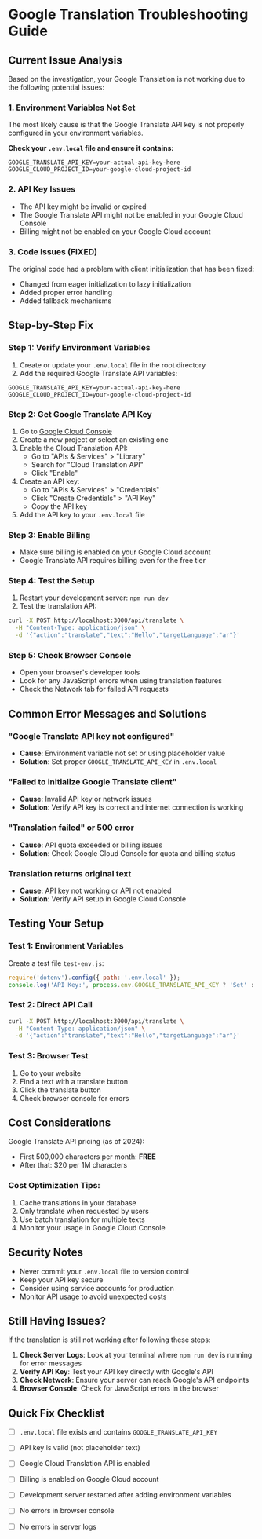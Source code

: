 # Google Translation Troubleshooting Guide

## Current Issue Analysis

Based on the investigation, your Google Translation is not working due to the following potential issues:

### 1. **Environment Variables Not Set**
The most likely cause is that the Google Translate API key is not properly configured in your environment variables.

**Check your `.env.local` file and ensure it contains:**
```env
GOOGLE_TRANSLATE_API_KEY=your-actual-api-key-here
GOOGLE_CLOUD_PROJECT_ID=your-google-cloud-project-id
```

### 2. **API Key Issues**
- The API key might be invalid or expired
- The Google Translate API might not be enabled in your Google Cloud Console
- Billing might not be enabled on your Google Cloud account

### 3. **Code Issues (FIXED)**
The original code had a problem with client initialization that has been fixed:
- Changed from eager initialization to lazy initialization
- Added proper error handling
- Added fallback mechanisms

## Step-by-Step Fix

### Step 1: Verify Environment Variables
1. Create or update your `.env.local` file in the root directory
2. Add the required Google Translate API variables:
```env
GOOGLE_TRANSLATE_API_KEY=your-actual-api-key-here
GOOGLE_CLOUD_PROJECT_ID=your-google-cloud-project-id
```

### Step 2: Get Google Translate API Key
1. Go to [Google Cloud Console](https://console.cloud.google.com/)
2. Create a new project or select an existing one
3. Enable the Cloud Translation API:
   - Go to "APIs & Services" > "Library"
   - Search for "Cloud Translation API"
   - Click "Enable"
4. Create an API key:
   - Go to "APIs & Services" > "Credentials"
   - Click "Create Credentials" > "API Key"
   - Copy the API key
5. Add the API key to your `.env.local` file

### Step 3: Enable Billing
- Make sure billing is enabled on your Google Cloud account
- Google Translate API requires billing even for the free tier

### Step 4: Test the Setup
1. Restart your development server: `npm run dev`
2. Test the translation API:
```bash
curl -X POST http://localhost:3000/api/translate \
  -H "Content-Type: application/json" \
  -d '{"action":"translate","text":"Hello","targetLanguage":"ar"}'
```

### Step 5: Check Browser Console
- Open your browser's developer tools
- Look for any JavaScript errors when using translation features
- Check the Network tab for failed API requests

## Common Error Messages and Solutions

### "Google Translate API key not configured"
- **Cause**: Environment variable not set or using placeholder value
- **Solution**: Set proper `GOOGLE_TRANSLATE_API_KEY` in `.env.local`

### "Failed to initialize Google Translate client"
- **Cause**: Invalid API key or network issues
- **Solution**: Verify API key is correct and internet connection is working

### "Translation failed" or 500 error
- **Cause**: API quota exceeded or billing issues
- **Solution**: Check Google Cloud Console for quota and billing status

### Translation returns original text
- **Cause**: API key not working or API not enabled
- **Solution**: Verify API setup in Google Cloud Console

## Testing Your Setup

### Test 1: Environment Variables
Create a test file `test-env.js`:
```javascript
require('dotenv').config({ path: '.env.local' });
console.log('API Key:', process.env.GOOGLE_TRANSLATE_API_KEY ? 'Set' : 'Not set');
```

### Test 2: Direct API Call
```bash
curl -X POST http://localhost:3000/api/translate \
  -H "Content-Type: application/json" \
  -d '{"action":"translate","text":"Hello","targetLanguage":"ar"}'
```

### Test 3: Browser Test
1. Go to your website
2. Find a text with a translate button
3. Click the translate button
4. Check browser console for errors

## Cost Considerations

Google Translate API pricing (as of 2024):
- First 500,000 characters per month: **FREE**
- After that: $20 per 1M characters

### Cost Optimization Tips:
1. Cache translations in your database
2. Only translate when requested by users
3. Use batch translation for multiple texts
4. Monitor your usage in Google Cloud Console

## Security Notes

- Never commit your `.env.local` file to version control
- Keep your API key secure
- Consider using service accounts for production
- Monitor API usage to avoid unexpected costs

## Still Having Issues?

If the translation is still not working after following these steps:

1. **Check Server Logs**: Look at your terminal where `npm run dev` is running for error messages
2. **Verify API Key**: Test your API key directly with Google's API
3. **Check Network**: Ensure your server can reach Google's API endpoints
4. **Browser Console**: Check for JavaScript errors in the browser

## Quick Fix Checklist

- [ ] `.env.local` file exists and contains `GOOGLE_TRANSLATE_API_KEY`
- [ ] API key is valid (not placeholder text)
- [ ] Google Cloud Translation API is enabled
- [ ] Billing is enabled on Google Cloud account
- [ ] Development server restarted after adding environment variables
- [ ] No errors in browser console
- [ ] No errors in server logs


